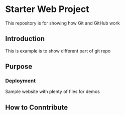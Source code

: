 # Starter Web Project

This repository is for showing how Git and GitHub work

## Introduction

This is example is to show different part of git repo

## Purpose

### Deployment

Sample website with plenty of files for demos

## How to Conntribute